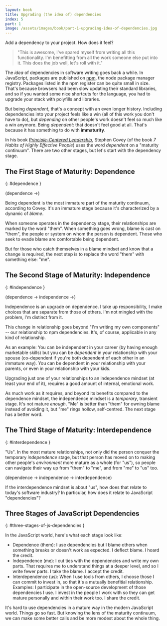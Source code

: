 ```yaml
---
layout: book
title: Upgrading (the idea of) dependencies
index: 5
part: 1
image: /assets/images/book/part-1-upgrading-idea-of-dependencies.jpg
---
```


Add a dependency to your project. How does it feel? 

> "This is awesome, I've spared myself from writing all this functionality. I'm benefitting from all the work someone else put into it. This does the job well, let's roll with it."

The _idea_ of dependencies in software writing goes back a while. In JavaScript, packages are published on [npm][npm], the node package manager registry. Packages listed in the npm register can be quite small in size. That's because browsers had been slow updating their standard libraries, and so if you wanted some nice shortcuts for the language, you had to upgrade your stack with polyfills and libraries.

[npm]: https://www.npmjs.com

But being _dependent_, that's a concept with an even longer history. Including dependencies into your project feels like a win (all of this work you don't have to do), but _depending_ on other people's work doesn't feel so much like a win anymore. Being _dependent_: that doesn't feel good at all. That's because it has something to do with **immaturity**.

In his book _[Principle-Centered Leadership][covey]_, Stephen Covey (of the book _7 Habits of Highly Effective People_) uses the word _dependent_ on a "maturity continuum". There are two other stages, but let's start with the dependency stage.

[covey]: https://www.goodreads.com/book/show/44644.Principle_Centered_Leadership

## The First Stage of Maturity: Dependence
{: #dependence }

(dependence →)

Being dependent is the most immature part of the maturity continuum, according to Covey. It's an immature stage because it's characterized by a dynamic of _blame_.

When someone operates in the dependency stage, their relationships are marked by the word "them". When something goes wrong, blame is cast on "them", the people or system on whom the person is dependent. Those who seek to evade blame are comfortable being dependent.

But for those who catch themselves in a blame mindset and know that a change is required, the next step is to replace the word "them" with something else: "me".

## The Second Stage of Maturity: Independence
{: #independence }

(dependence →  independence →)

Independence is an upgrade on dependence. I take up responsibility, I make choices that are separate from those of others. I'm not mingled with the problem, I'm distinct from it.

This change in relationship goes beyond "I'm writing my own components" -- our relationship to npm dependencies. It's, of course, applicable in any kind of relationship.

As an example: You can be independent in your career (by having enough marketable skills) but you can be _dependent_ in your relationship with your spouse (co-dependent if you're both dependent of each other in an immature way). You can be dependent in your relationship with your parents, or even in your relationship with your kids.

Upgrading just one of your relationships to an independence mindset (at least your end of it), requires a good amount of internal, emotional work.

As much work as it requires, and beyond its benefits compared to the dependence mindset, the independence mindset is a _temporary_, transient stage. It's not mature _enough_. "Me" is better than "them" for owning blame instead of avoiding it, but "me" rings hollow, self-centred. The next stage has a better word.

## The Third Stage of Maturity: Interdependence
{: #interdependence }

"Us". In the most mature relationships, not only did the person conquer the temporary _independence_ stage, but that person has moved on to making other people's _environment_ more mature as a whole (for "us"), so people can navigate their way up from "them" to "me", and from "me" to "us" too.

(dependence → independence → interdependence)

If the interdependence mindset is about "us", how does that relate to today's software industry? In particular, how does it relate to JavaScript "dependencies"?

## Three Stages of JavaScript Dependencies
{: #three-stages-of-js-dependencies }

In the JavaScript world, here's what each stage look like:

* Dependence (them): I use dependencies but I blame others when something breaks or doesn't work as expected. I deflect blame. I hoard the credit.
* Independence (me): I cut ties with the dependencies and write my own parts. That requires me to understand things at a deeper level, and so I write fewer parts. I take the blame. I accept the credit.
* Interdependence (us): When I use tools from others, I choose those I can commit to invest in, so that it's a mutually benefitial relationship. Examples: I participate in the open-source development of those dependencies I use. I invest in the people I work with so they can get mature personally and within their work too. I share the credit.

It's hard to use dependencies in a mature way in the modern JavaScript world. Things go so fast. But knowing the lens of the maturity continuum, we can make some better calls and be more modest about the whole thing.
